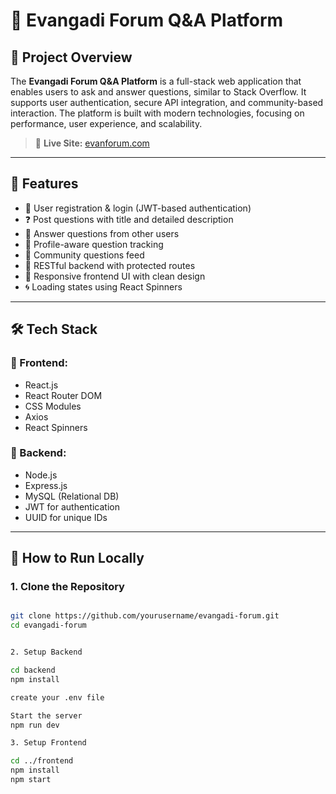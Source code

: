 # 📘 Evangadi Forum Q&A Platform

## 🧠 Project Overview

The **Evangadi Forum Q&A Platform** is a full-stack web application that enables users to ask and answer questions, similar to Stack Overflow. It supports user authentication, secure API integration, and community-based interaction. The platform is built with modern technologies, focusing on performance, user experience, and scalability.

> 🔗 **Live Site:** [evanforum.com](https://evanforum.com)

---

## 🚀 Features

- 🔐 User registration & login (JWT-based authentication)
- ❓ Post questions with title and detailed description
- 💬 Answer questions from other users
- 🧑 Profile-aware question tracking
- 🔎 Community questions feed
- 🧱 RESTful backend with protected routes
- 📱 Responsive frontend UI with clean design
- 🌀 Loading states using React Spinners

---

## 🛠️ Tech Stack

### 📌 Frontend:
- React.js
- React Router DOM
- CSS Modules
- Axios
- React Spinners

### 📌 Backend:
- Node.js
- Express.js
- MySQL (Relational DB)
- JWT for authentication
- UUID for unique IDs

---

## 🧪 How to Run Locally

### 1. Clone the Repository

```bash

git clone https://github.com/yourusername/evangadi-forum.git
cd evangadi-forum


2. Setup Backend

cd backend
npm install

create your .env file

Start the server
npm run dev

3. Setup Frontend

cd ../frontend
npm install
npm start
